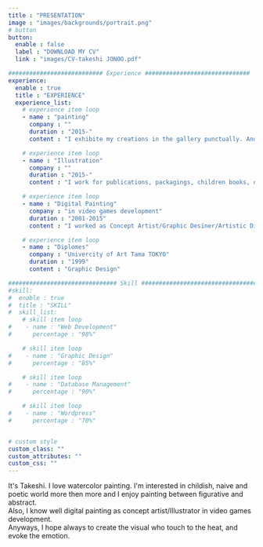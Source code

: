 ```yaml
---
title : "PRESENTATION"
image : "images/backgrounds/portrait.png"
# button
button:
  enable : false
  label : "DOWNLOAD MY CV"
  link : "images/CV-takeshi JONOO.pdf"

########################### Experience ##############################
experience:
  enable : true
  title : "EXPERIENCE"
  experience_list:
    # experience item loop
    - name : "painting"
      company : ""
      duration : "2015-"
      content : "I exhibite my creations in the gallery punctually. And I create the paintings by order too."

    # experience item loop
    - name : "Illustration"
      company : ""
      duration : "2015-"
      content : "I work for publications, packagings, children books, or web sites."

    # experience item loop
    - name : "Digital Painting"
      company : "in video games development"
      duration : "2001-2015"
      content : "I worked as Concept Artist/Graphic Desiner/Artistic Director in some projects of video game, oftenly of the Fantasy world."

    # experience item loop
    - name : "Diplomes"
      company : "Univercity of Art Tama TOKYO"
      duration : "1999"
      content : "Graphic Design"

############################### Skill #################################
#skill:
#  enable : true
#  title : "SKILL"
#  skill_list:
    # skill item loop
#    - name : "Web Development"
#      percentage : "98%"

    # skill item loop
#    - name : "Graphic Design"
#      percentage : "85%"

    # skill item loop
#    - name : "Database Management"
#      percentage : "90%"

    # skill item loop
#    - name : "Wordpress"
#      percentage : "70%"


# custom style
custom_class: ""
custom_attributes: ""
custom_css: ""
---
```


It's Takeshi. I love watercolor painting. I'm interested in childish, naive and poetic world more then more and I enjoy painting between figurative and abstract.<br>
Also, I know well digital painting as concept artist/Illustrator in video games development.<br>
Anyways, I hope always to create the visual who touch to the heat, and evoke the emotion.
